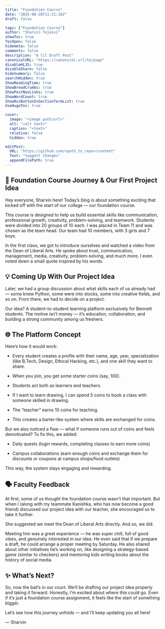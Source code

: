 ```yaml
---
title: "Foundation Cource"
date: "2025-08-28T11:21:18Z"
draft: false

tags: ["Foundation Course"]
author: "Sharvin Tejasvi"
showToc: true
TocOpen: false
hidemeta: false
comments: false
description: "A lil Draft Post"
canonicalURL: "https://canonical.url/to/page"
disableHLJS: true
disableShare: false
hideSummary: false
searchHidden: true
ShowReadingTime: true
ShowBreadCrumbs: true
ShowPostNavLinks: true
ShowWordCount: true
ShowRssButtonInSectionTermList: true
UseHugoToc: true

cover:
  image: "<image path/url>"
  alt: "<alt text>"
  caption: "<text>"
  relative: false
  hidden: true

editPost:
  URL: "https://github.com/<path_to_repo>/content"
  Text: "Suggest Changes"
  appendFilePath: true
---
```


## 🌟 Foundation Course Journey & Our First Project Idea

Hey everyone, Sharvin here! Today’s blog is about something exciting that kicked off with the start of our college — our foundation course.

This course is designed to help us build essential skills like communication, professional growth, creativity, problem-solving, and teamwork. Students were divided into 20 groups of 10 each. I was placed in Team 11 and was chosen as the team head. Our team had 10 members, with 3 girls and 7 boys.

In the first class, we got to introduce ourselves and watched a video from the Dean of Liberal Arts. He spoke about trust, communication, management, media, creativity, problem-solving, and much more. I even noted down a small quote inspired by his words.

## 💡 Coming Up With Our Project Idea

Later, we had a group discussion about what skills each of us already had — some knew Python, some were into stocks, some into creative fields, and so on. From there, we had to decide on a project.

Our idea? A student-to-student learning platform exclusively for Bennett students. The motive isn’t money — it’s education, collaboration, and building a strong community among us freshers.

## 🌐 The Platform Concept

Here’s how it would work:

- Every student creates a profile with their name, age, year, specialization (like B.Tech, Design, Ethical Hacking, etc.), and one skill they want to share.

- When you join, you get some starter coins (say, 100).

- Students act both as learners and teachers.

- If I want to learn drawing, I can spend 5 coins to book a class with someone skilled in drawing.

- The “teacher” earns 10 coins for teaching.

- This creates a barter-like system where skills are exchanged for coins.

But we also noticed a flaw — what if someone runs out of coins and feels demotivated? To fix this, we added:

- Daily quests (login rewards, completing classes to earn more coins)

- Campus collaborations (earn enough coins and exchange them for discounts or coupons at campus shops/food outlets)

This way, the system stays engaging and rewarding.

## 🗣️ Faculty Feedback

At first, some of us thought the foundation course wasn’t that important. But when I (along with my teammate Kanishka, who has now become a good friend) discussed our project idea with our teacher, she encouraged us to take it further.

She suggested we meet the Dean of Liberal Arts directly. And so, we did.

Meeting him was a great experience — he was super chill, full of good vibes, and genuinely interested in our idea. He even said that if we prepare a draft, he could arrange a proper meeting by Saturday. He also shared about other initiatives he’s working on, like designing a strategy-based game (similar to checkers) and mentoring kids writing books about the history of social media.

## ✨ What’s Next?

So, now the ball’s in our court. We’ll be drafting our project idea properly and taking it forward. Honestly, I’m excited about where this could go. Even if it’s just a foundation course assignment, it feels like the start of something bigger.

Let’s see how this journey unfolds — and I’ll keep updating you all here!

— Sharvin
